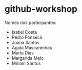 # github-workshop

Nomes dos participantes:

-   Isabel Costa
-   Pedro Fonseca
-   Joana Santos
- 	Agata Mascarenhas
-   Marta Dias
-   Margarida Melo
-   Miriam Santos
